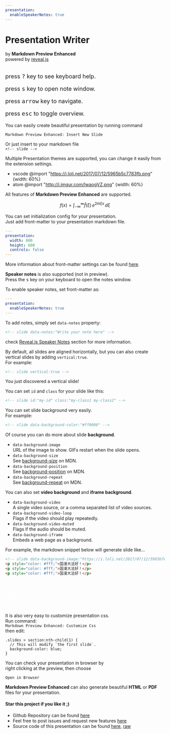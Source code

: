 ```yaml
---
presentation:
  enableSpeakerNotes: true
---
```


<!-- slide -->
# Presentation Writer
by **Markdown Preview Enhanced**  
powered by [reveal.js](https://github.com/hakimel/reveal.js)  
<br>

<p style="font-size: 18px;">press <kbd>?</kbd> key to see keyboard help.</p>  
<p style="font-size: 18px;">press <kbd>s</kbd> key to open note window.</p>
<p style="font-size: 18px;">press <kbd>arrow</kbd> key to navigate.</p>
<p style="font-size: 18px;">press <kbd>esc</kbd> to toggle overview.</p>

<!-- slide -->
You can easily create beautiful presentation by running command   

`Markdown Preview Enhanced: Insert New Slide`   

Or just insert to your markdown file  
`<!-- slide -->`

<!-- slide -->
Multiple Presentation themes are supported, you can change it easily from the extension settings.
* vscode
@import "https://i.loli.net/2017/07/12/5965b5c7783fb.png" {width: 60%}
* atom
@import "http://i.imgur.com/lwaogVZ.png" {width: 60%}


<!-- slide -->
All features of **Markdown Preview Enhanced** are supported.    

$$
f(x) = \int_{-\infty}^\infty
    \hat f(\xi)\,e^{2 \pi i \xi x}
    \,d\xi
$$

<!-- slide -->   
You can set initialization config for your presentation.  
Just add front-matter to your presentation markdown file.  
```yaml
---
presentation:
  width: 800
  height: 600
  controls: false
---
```
More information about front-matter settings can be found [here](https://shd101wyy.github.io/markdown-preview-enhanced/#/presentation).

<!-- slide data-notes:"This is speaker note"-->  
**Speaker notes** is also supported (not in preview).  
Press the <kbd>s</kbd> key on your keyboard to open the notes window.  

<!-- slide -->
To enable speaker notes, set front-matter as:  
```yaml  
---
presentation:
  enableSpeakerNotes: true
---
```  
To add notes, simply set `data-notes` property:

```html
<!-- slide data-notes:"Write your note here" -->
```

check [Reveal.js Speaker Notes](https://github.com/hakimel/reveal.js#speaker-notes) section for more information.


<!-- slide -->
By default, all slides are aligned horizontally, but you can also create vertical slides by adding `vertical:true`.  
For example:  
```html
<!-- slide vertical:true -->
```  

<!-- slide vertical:true -->
You just discovered a vertical slide!

<!-- slide -->
You can set `id` and `class` for your slide like this:  
```html
<!-- slide id:"my-id" class:"my-class1 my-class2" -->
```

<!-- slide -->
You can set slide background very easily.   
For example:
```html
<!-- slide data-background-color:"#ff0000" -->
```

<!-- slide data-background-color:"#ffebcf"-->
Of course you can do more about slide **background**.  
* `data-background-image`  
URL of the image to show. GIFs restart when the slide opens.
* `data-background-size`  
See [background-size](https://developer.mozilla.org/docs/Web/CSS/background-size) on MDN.
* `data-background-position`  
See [background-position](https://developer.mozilla.org/docs/Web/CSS/background-position) on MDN.
* `data-background-repeat`  
See [background-repeat](https://developer.mozilla.org/docs/Web/CSS/background-repeat) on MDN.

<!-- slide -->
You can also set **video background** and **iframe background**.
* `data-background-video`   
A single video source, or a comma separated list of video sources.
* `data-background-video-loop`  
Flags if the video should play repeatedly.
* `data-background-video-muted`    
Flags if the audio should be muted.
* `data-background-iframe`  
Embeds a web page as a background.

<!-- slide -->
For example, the markdown snippet below will generate slide like...  
```html
<!-- slide data-background-image:"https://i.loli.net/2017/07/12/5965b7edd3a2a.jpeg" data-transition:"zoom" -->
<p style="color: #fff;">国漫大法好！</p>
<p style="color: #fff;">国漫大法好！</p>
<p style="color: #fff;">国漫大法好！</p>
```

<!-- slide data-background-image:"https://i.loli.net/2017/07/12/5965b7edd3a2a.jpeg"
data-transition:"zoom"
-->
<p style="color: #fff;">国漫大法好！</p>
<p style="color: #fff;">国漫大法好！</p>
<p style="color: #fff;">国漫大法好！</p>

<!-- slide -->
It is also very easy to customize presentation css.  
Run command:  
`Markdown Preview Enhanced: Customize Css`  
then edit:
```less
.slides > section:nth-child(1) {
  // This will modify `the first slide`.
  background-color: blue;
}
```

<!-- slide -->
You can check your presentation in browser by     
right clicking at the preview, then choose   

`Open in Browser`   

<!-- slide -->
**Markdown Preview Enhanced** can also generate beautiful **HTML** or **PDF** files for your presentation.

<!-- slide -->  
#### Star this project if you like it ;)    
* Github Repository can be found [here](https://github.com/shd101wyy/markdown-preview-enhanced)
* Feel free to post issues and request new features [here](https://github.com/shd101wyy/markdown-preview-enhanced/issues)
* Source code of this presentation can be found [here](https://github.com/shd101wyy/markdown-preview-enhanced/blob/master/docs/presentation-intro.md), [raw](https://raw.githubusercontent.com/shd101wyy/markdown-preview-enhanced/master/docs/presentation-intro.md)  


<!-- slide data-background-image:"http://ooo.0o0.ooo/2016/07/18/578c66da6a5a3.jpg" -->